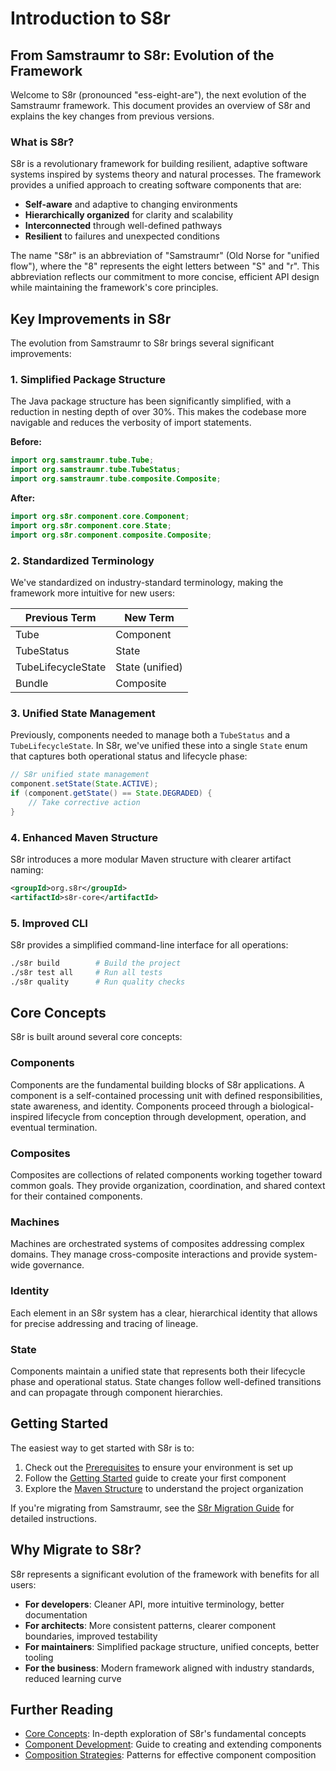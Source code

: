 <!--
Copyright (c) 2025 Eric C. Mumford (@heymumford)

This software was developed with analytical assistance from AI tools 
including Claude 3.7 Sonnet, Claude Code, and Google Gemini Deep Research,
which were used as paid services. All intellectual property rights 
remain exclusively with the copyright holder listed above.

Licensed under the Mozilla Public License 2.0
-->


# Introduction to S8r

## From Samstraumr to S8r: Evolution of the Framework

Welcome to S8r (pronounced "ess-eight-are"), the next evolution of the Samstraumr framework. This document provides an overview of S8r and explains the key changes from previous versions.

### What is S8r?

S8r is a revolutionary framework for building resilient, adaptive software systems inspired by systems theory and natural processes. The framework provides a unified approach to creating software components that are:

- **Self-aware** and adaptive to changing environments
- **Hierarchically organized** for clarity and scalability
- **Interconnected** through well-defined pathways
- **Resilient** to failures and unexpected conditions

The name "S8r" is an abbreviation of "Samstraumr" (Old Norse for "unified flow"), where the "8" represents the eight letters between "S" and "r". This abbreviation reflects our commitment to more concise, efficient API design while maintaining the framework's core principles.

## Key Improvements in S8r

The evolution from Samstraumr to S8r brings several significant improvements:

### 1. Simplified Package Structure

The Java package structure has been significantly simplified, with a reduction in nesting depth of over 30%. This makes the codebase more navigable and reduces the verbosity of import statements.

**Before:**

```java
import org.samstraumr.tube.Tube;
import org.samstraumr.tube.TubeStatus;
import org.samstraumr.tube.composite.Composite;
```

**After:**

```java
import org.s8r.component.core.Component;
import org.s8r.component.core.State;
import org.s8r.component.composite.Composite;
```

### 2. Standardized Terminology

We've standardized on industry-standard terminology, making the framework more intuitive for new users:

|   Previous Term    |    New Term     |
|--------------------|-----------------|
| Tube               | Component       |
| TubeStatus         | State           |
| TubeLifecycleState | State (unified) |
| Bundle             | Composite       |

### 3. Unified State Management

Previously, components needed to manage both a `TubeStatus` and a `TubeLifecycleState`. In S8r, we've unified these into a single `State` enum that captures both operational status and lifecycle phase:

```java
// S8r unified state management
component.setState(State.ACTIVE);
if (component.getState() == State.DEGRADED) {
    // Take corrective action
}
```

### 4. Enhanced Maven Structure

S8r introduces a more modular Maven structure with clearer artifact naming:

```xml
<groupId>org.s8r</groupId>
<artifactId>s8r-core</artifactId>
```

### 5. Improved CLI

S8r provides a simplified command-line interface for all operations:

```bash
./s8r build        # Build the project
./s8r test all     # Run all tests
./s8r quality      # Run quality checks
```

## Core Concepts

S8r is built around several core concepts:

### Components

Components are the fundamental building blocks of S8r applications. A component is a self-contained processing unit with defined responsibilities, state awareness, and identity. Components proceed through a biological-inspired lifecycle from conception through development, operation, and eventual termination.

### Composites

Composites are collections of related components working together toward common goals. They provide organization, coordination, and shared context for their contained components.

### Machines

Machines are orchestrated systems of composites addressing complex domains. They manage cross-composite interactions and provide system-wide governance.

### Identity

Each element in an S8r system has a clear, hierarchical identity that allows for precise addressing and tracing of lineage.

### State

Components maintain a unified state that represents both their lifecycle phase and operational status. State changes follow well-defined transitions and can propagate through component hierarchies.

## Getting Started

The easiest way to get started with S8r is to:

1. Check out the [Prerequisites](prerequisites.md) to ensure your environment is set up
2. Follow the [Getting Started](getting-started.md) guide to create your first component
3. Explore the [Maven Structure](MavenStructureGuide.md) to understand the project organization

If you're migrating from Samstraumr, see the [S8r Migration Guide](migration/SamstraumrToS8rMigration.md) for detailed instructions.

## Why Migrate to S8r?

S8r represents a significant evolution of the framework with benefits for all users:

- **For developers**: Cleaner API, more intuitive terminology, better documentation
- **For architects**: More consistent patterns, clearer component boundaries, improved testability
- **For maintainers**: Simplified package structure, unified concepts, better tooling
- **For the business**: Modern framework aligned with industry standards, reduced learning curve

## Further Reading

- [Core Concepts](../concepts/core-concepts.md): In-depth exploration of S8r's fundamental concepts
- [Component Development](component-development.md): Guide to creating and extending components
- [Composition Strategies](composition-strategies.md): Patterns for effective component composition

